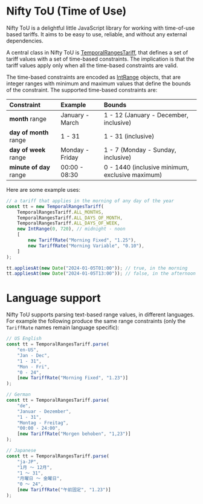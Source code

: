 # Nifty ToU (Time of Use)

Nifty ToU is a delightful little JavaScript library for working with time-of-use based tariffs.
It aims to be easy to use, reliable, and without any external dependencies.

A central class in Nifty ToU is [TemporalRangesTariff](./classes/TemporalRangesTariff.html),
that defines a set of tariff values with a set of time-based constraints. The implication is that the
tariff values apply only when all the time-based constraints are valid.

The time-based constraints are encoded as [IntRange](./classes/IntRange.html) objects,
that are integer ranges with minimum and maximum values that define the bounds of the constraint.
The supported time-based constraints are:

| Constraint              | Example         | Bounds                                          |
| :---------------------- | :-------------- | :---------------------------------------------- |
| **month** range         | January - March | 1 - 12 (January - December, inclusive)          |
| **day of month** range  | 1 - 31          | 1 - 31 (inclusive)                              |
| **day of week** range   | Monday - Friday | 1 - 7 (Monday - Sunday, inclusive)              |
| **minute of day** range | 00:00 - 08:30   | 0 - 1440 (inclusive minimum, exclusive maximum) |

Here are some example uses:

```ts
// a tariff that applies in the morning of any day of the year
const tt = new TemporalRangesTariff(
	TemporalRangesTariff.ALL_MONTHS,
	TemporalRangesTariff.ALL_DAYS_OF_MONTH,
	TemporalRangesTariff.ALL_DAYS_OF_WEEK,
	new IntRange(0, 720), // midnight - noon
	[
		new TariffRate("Morning Fixed", "1.25"),
		new TariffRate("Morning Variable", "0.10"),
	]
);

tt.appliesAt(new Date("2024-01-05T01:00")); // true, in the morning
tt.appliesAt(new Date("2024-01-05T13:00")); // false, in the afternoon
```

# Language support

Nifty ToU supports parsing text-based range values, in different languages. For example
the following produce the same range constraints (only the `TariffRate` names remain
language specific):

```ts
// US English
const tt = TemporalRangesTariff.parse(
	"en-US",
	"Jan - Dec",
	"1 - 31",
	"Mon - Fri",
	"0 - 24",
	[new TariffRate("Morning Fixed", "1.23")]
);

// German
const tt = TemporalRangesTariff.parse(
	"de",
	"Januar - Dezember",
	"1 - 31",
	"Montag - Freitag",
	"00:00 - 24:00",
	[new TariffRate("Morgen behoben", "1,23")]
);

// Japanese
const tt = TemporalRangesTariff.parse(
	"ja-JP",
	"1月 ～ 12月",
	"1 ～ 31",
	"月曜日 ～ 金曜日",
	"0 ～ 24",
	[new TariffRate("午前固定", "1.23")]
);
```
